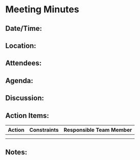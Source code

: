 # **Meeting Minutes**

## **Date/Time:**  

## **Location:**

## **Attendees:** 

## **Agenda:** 


## **Discussion:**

 

 


## **Action Items:**

| **Action** | **Constraints** | **Responsible Team Member** |
| ------------- |:---------------------:| ------------------------:|
|               |                       |                          |
|               |                       |                          |


## **Notes:** 


 
